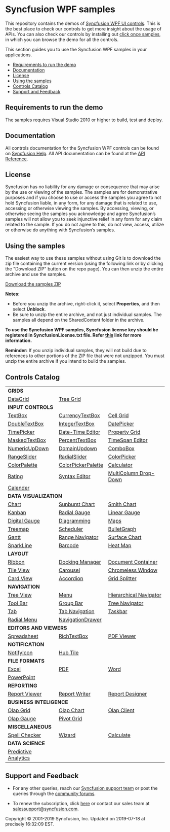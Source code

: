 # Syncfusion WPF samples 

This repository contains the demos of [Syncfusion WPF UI controls](https://www.syncfusion.com/products/wpf?utm_source=github&utm_medium=listing). This is the best place to check our controls to get more insight about the usage of APIs. You can also check our controls by installing out [click once samples](http://silverlight.syncfusion.com/samples/WPF/Samples.html?utm_source=github&utm_medium=listing), in which you can browse the demo for all the controls.

This section guides you to use the Syncfusion WPF samples in your applications.

* [Requirements to run the demo](#requirements-to-run-the-demo)
* [Documentation](#documentation)
* [License](#license)
* [Using the samples](#using-the-samples)
* [Controls Catalog](#controls-catalog)
* [Support and Feedback](#support-and-feedback)

## <a name="requirements-to-run-the-demo"></a>Requirements to run the demo ##

The samples requires Visual Studio 2010 or higher to build, test and deploy. 

## <a name="documentation"></a>Documentation ##

All controls documentation for the Syncfusion WPF controls can be found on [Syncfusion Help](https://help.syncfusion.com/wpf/welcome-to-syncfusion-essential-wpf?utm_source=github&utm_medium=listing). All API documentation can be found at the [API Reference](https://help.syncfusion.com/cr/wpf?utm_source=github&utm_medium=listing).

## <a name="license"></a>License ##

Syncfusion has no liability for any damage or consequence that may arise by the use or viewing of the samples. The samples are for demonstrative purposes and if you choose to use or access the samples you agree to not hold Syncfusion liable, in any form, for any damage that is related to use, accessing or otherwise viewing the samples. By accessing, viewing, or otherwise seeing the samples you acknowledge and agree Syncfusion’s samples will not allow you to seek injunctive relief in any form for any claim related to the sample. If you do not agree to this, do not view, access, utilize or otherwise do anything with Syncfusion’s samples.

## <a name="using-the-samples"></a>Using the samples ##

The easiest way to use these samples without using Git is to download the zip file containing the current version (using the following link or by clicking the "Download ZIP" button on the repo page). You can then unzip the entire archive and use the samples.

   [Download the samples ZIP](../../archive/master.zip)

   **Notes:** 
   * Before you unzip the archive, right-click it, select **Properties**, and then select **Unblock**.
   * Be sure to unzip the entire archive, and not just individual samples. The samples all depend on the SharedContent folder in the archive.  

**To use the Syncfusion WPF samples, Syncfusion license key should be registered in SyncfusionLicense.txt file. Refer [this](https://www.syncfusion.com/kb/9002?utm_source=github&utm_medium=listing) link for more information.**



**Reminder:** If you unzip individual samples, they will not build due to references to other portions of the ZIP file that were not unzipped. You must unzip the entire archive if you intend to build the samples.


## <a name="controls-catalog"></a>Controls Catalog ## 

<table>
  <tr>
    <td colspan="3" rowspan="1">
    <b>GRIDS<b>
    </td>
</tr>    
<tr>
  <td>
    <a href="SfGrid.WPF/Samples">DataGrid</a>
  </td>
  <td>
    <a href="SfGrid.WPF/Samples/TreeGrid">Tree Grid</a>
  </td>
  <td/>
</tr>
<tr> 
  <td colspan="3" rowspan="1"><b>INPUT CONTROLS</b></td>
</tr>
<tr>
  
<td>
<a href="Tools.WPF/Samples/AutoComplete">TextBox</a>
</td>
<td>
<a href="Tools.WPF/Samples/Editor%20Controls/Currency%20Text%20Box">CurrencyTextBox</a>
</td>
<td>
    <a href="Grid.WPF/Samples/GridControl">Cell Grid</a>
  </td>
</tr>
  <tr>
  <td>
<a href="Tools.WPF/Samples/Editor%20Controls/Double%20Text%20Box">DoubleTextBox</a>
</td>
  <td>
<a href="Tools.WPF/Samples/Editor%20Controls/Integer%20Text%20Box">IntegerTextBox</a>
</td>
  <td>
<a href="Tools.WPF/Samples/DateTimePicker/DatePicker">DatePicker</a>
</td>

</tr>
   <tr>
   <td>
  <a href="Tools.WPF/Samples/DateTimePicker/TimePicker">TimePicker</a>
</td>
<td>
<a href="Tools.WPF/Samples/Editor%20Controls/Date%20Time%20Edit">Date-Time Editor</a>
</td>
<td>
    <a href="Tools.WPF/Samples/PropertyGrid">Property Grid</a>
  </td>
</tr>
  
   <tr>
    <td>
    <a href="Tools.WPF/Samples/MaskedEdit">MaskedTextBox</a>
</td>
  <td>
<a href="Tools.WPF/Samples/Editor%20Controls/Percent%20Text%20Box">PercentTextBox</a>
</td>
<td>
<a href="Tools.WPF/Samples/Editor%20Controls/Time%20Span%20Edit">TimeSpan Editor</a>
</td>
</tr>
<tr>
<td>
<a href="Tools.WPF/Samples/Editor%20Controls/UpDown">NumericUpDown</a>
</td>
  <td>
<a href="Tools.WPF/Samples/Editor%20Controls/DomainUpDown">DomainUpdown</a>
</td>
<td>
<a href="Tools.WPF/Samples/ComboBox/ComboBox">ComboBox</a>
</td>
</tr>
<tr>
<td>
<a href="Tools.WPF/Samples/Range%20Slider/Range%20Slider">RangeSlider</a>
</td>
<td>
<a href="Tools.WPF/Samples/RadialSlider">RadialSlider</a>
</td>
<td>
<a href="Tools.WPF/Samples/Color%20Picker">ColorPicker</a>
</td>
</tr>
<tr>
<td>
<a href="Tools.WPF/Samples/ColorPallete">ColorPalette</a>
</td>
<td>
<a href="Tools.WPF/Samples/Color%20Picker/Color%20Picker%20Palette">ColorPickerPalette</a>
</td>
<td>
<a href="Tools.WPF/Samples/Calculator/Calculator">Calculator</a>
</td>
</tr>
<tr>
<td>
<a href="Tools.WPF/Samples/Rating">Rating</a>
</td>
<td>
  <a href="Edit.WPF/Samples/Language-Based%20Highlighting">Syntax Editor</a>
</td>
<td>
<a href="SfGrid.WPF/Samples/MultiColumnDropDownDemo">MultiColumn Drop-Down</a>
</td>
</tr>
<tr>
<td>
<a href="Tools.WPF/Samples/Calendar%20Controls">Calender</a>
</td>
  <td/>
  <td/>
</tr>

<tr>
    <td colspan="3" rowspan="1">
    <b>DATA VISUALIZATION<b>
    </td>
</tr>  
  
  <tr>
<td>
<a href="SfChart.WPF/Samples">Chart</a>
</td>
<td>
<a href="SfSunburstChart.WPF/Samples">Sunburst Chart</a>
</td>
<td>
<a href="SfSmithChart.WPF/Samples">Smith Chart</a>
</td>

</tr>
  <tr>
  <td>
<a href="SfKanban.WPF/Samples">Kanban</a>
</td>
<td>
<a href="SfGauge.WPF/Samples/CircularGauge">Radial Gauge</a>
</td>
<td>
<a href="SfGauge.WPF/Samples/LinearGauge">Linear Gauge</a>
</td>

</tr>
   <tr>
   <td>
<a href="SfGauge.WPF/Samples/DigitalGauge">Digital Gauge</a>
</td>
<td>
<a href="SfDiagram.WPF/Samples">Diagramming</a>
</td>
<td>
<a href="SfMaps.WPF/Samples">Maps</a>
</td>
</tr>
  
   <tr>
   <td>
<a href="SfTreeMap.WPF/Samples">Treemap</a>
</td>
<td>
<a href="SfSchedule.WPF/Samples">Scheduler</a>
</td>
<td>
<a href="SfBulletGraph.WPF/Samples">BulletGraph</a>
</td>

</tr>
<tr>
<td>
<a href="Gantt.WPF/Samples">Gantt</a>
</td>
<td>
<a href="SfChart.WPF/Samples/DateTimeRangeNavigator">Range Navigator</a>
</td>
<td>
<a href="SfChart.WPF/Samples/Surface%20Chart">Surface Chart</a>
</td>
</tr>
<tr>
<td>
<a href="SfChart.WPF/Samples/SparkLine">SparkLine</a>
</td>

<td>
<a href="SfBarcode.WPF/Samples">Barcode</a>
</td>
<td>
<a href="SfHeatMap.WPF/Samples">Heat Map</a>
</td>
</tr>

<tr> 
  <td colspan="3" rowspan="1"><b>LAYOUT</b></td>
</tr>
<tr>
  <td>
<a href="Tools.WPF/Samples/Ribbon">Ribbon</a>
</td>
<td>
<a href="Tools.WPF/Samples/Docking%20Manager">Docking Manager</a>
</td>
<td>
<a href="Tools.WPF/Samples/Docking%20Manager/Document%20Container">Document Container</a>
</td>

</tr>
  <tr>
  <td>
<a href="Tools.WPF/Samples/Tile%20View">Tile View</a>
</td>
  <td>
<a href="Tools.WPF/Samples/Carousel/Carousel">Carousel</a>
</td>
  <td>
<a href="Tools.WPF/Samples/Chromeless%20Window/Chromeless%20Window">Chromeless Window</a>
</td>

</tr>
<tr>
<td>
<a href="Tools.WPF/Samples/Card%20View/Card%20View">Card View</a>
</td>
<td>
<a href="SfAccordion.WPF/Samples">Accordion</a>
</td>
<td>
<a href="Tools.WPF/Samples/GridSplitter/Getting%20Started">Grid Splitter</a>
</td>
</tr>

<tr> 
  <td colspan="3" rowspan="1"><b>NAVIGATION</b></td>
</tr>
<tr>
  <td>
<a href="Tools.WPF/Samples/Tree%20View">Tree View</a>
</td>
<td>
<a href="Tools.WPF/Samples/Menu%20Control">Menu</a>
</td>
<td>
<a href="Tools.WPF/Samples/Hierarchy%20Navigator/Getting%20Started">Hierarchical Navigator</a>
</td>

</tr>
  <tr>
  <td>
<a href="Tools.WPF/Samples/ToolBarAdv/Getting%20Started">Tool Bar</a>
</td>

  <td>
<a href="Tools.WPF/Samples/GroupBar">Group Bar</a>
</td>
 <td>
<a href="Tools.WPF/Samples/TreeNavigator">Tree Navigator</a>
</td>
</tr>
  <tr>
  
</tr>
<tr>
  <td>
<a href="Tools.WPF/Samples/Tab%20Controls">Tab</a>
</td>
<td>
<a href="Tools.WPF/Samples/TabNavigation">Tab Navigation</a>
</td>
<td>
<a href="Tools.WPF/Samples/TaskBar/Getting%20Started">Taskbar</a>
</td>
</tr>
<tr>
<td>
<a href="Tools.WPF/Samples/RadialMenu">Radial Menu</a>
</td>
  <td>
<a href="SfNavigationDrawer.WPF/Samples/Getting%20Started">NavigationDrawer</a>
</td>
<td/>
</tr>

<tr><td colspan="3" rowspan="1"><b>EDITORS AND VIEWERS</b></td></tr>
<tr>
<td>
    <a href="SfSpreadsheet.WPF/Samples">Spreadsheet</a>
  </td>
  
 <td>
<a href="SfRichTextBoxAdv.WPF/Samples">RichTextBox</a>
</td>
<td>
<a href="PdfViewer.WPF">PDF Viewer</a>
</td>
</tr>

<tr><td colspan="3" rowspan="1"><b> NOTIFICATION</b></td></tr>
<tr>
<td>
<a href="Tools.WPF/Samples/Notify%20Icon/Notify%20Icon">NotifyIcon</a>
</td>
<td>
<a href="Tools.WPF/Samples/HubTile">Hub Tile</a>
</td>
 <td/>
</tr>

<tr><td colspan="3" rowspan="1"><b>FILE FORMATS</b></td></tr>
<tr>
  <td>
   <a href="XlsIO.WPF">Excel</a>
</td>
<td>
<a href="PDF.WPF">PDF</a>
</td>
<td>
<a href="DocIO.WPF">Word</a>
</td>
  </tr>
  <tr>
 <td>
<a href="Presentation.WPF/Samples">PowerPoint</a>
</td>
  <td/>
  <td/>
</tr>

<tr><td colspan="3" rowspan="1"><b>REPORTING</b></td></tr>
<tr>
  <td>
   <a href="ReportViewer.WPF/samples">Report Viewer</a>
</td>
<td>
<a href="ReportWriter.WPF/Samples">Report Writer</a>
</td>
<td>
<a href="ReportDesigner.WPF/Samples">Report Designer</a>
</td>

</tr>

<tr><td colspan="3" rowspan="1"><b>BUSINESS INTELIGENCE</b></td></tr>
<tr>
  <td>
   <a href="OlapGrid.WPF">Olap Grid</a>
</td>
<td>
<a href="OlapChart.WPF">Olap Chart</a>
</td>
<td>
<a href="OlapClient.WPF">Olap Client</a>
</td>
  </tr>
  <tr>
<td>
<a href="OlapGauge.WPF">Olap Gauge</a>
</td>
  <td>
<a href="PivotAnalysis.WPF">Pivot Grid</a>
</td>
  <td/>
</tr>

<tr><td colspan="3" rowspan="1"><b>MISCELLANEOUS</b></td></tr>
<tr>
<td>
<a href="Tools.WPF/Samples/SfSpellChecker">Spell Checker</a>
</td>
<td>
<a href="Tools.WPF/Samples/Wizard/Wizard%20Control">Wizard</a>
</td>
  <td>
<a href="Calculate.WPF">Calculate</a>
</td>
</tr>
<tr> 
  <td colspan="3" rowspan="1"><b>DATA SCIENCE</b></td>
</tr>
<tr>
  <td>
<a href="PMML.WPF/PMMLWPFSampleBrowser">Predictive Analytics</a>
</td>
<td/>
  <td/>
</tr>
</table>

## <a name="support-and-feedback"></a>Support and Feedback ##

* For any other queries, reach our [Syncfusion support team](https://www.syncfusion.com/support/directtrac/incidents/newincident?utm_source=github&utm_medium=listing) or post the queries through the [community forums](https://www.syncfusion.com/forums?utm_source=github&utm_medium=listing).

* To renew the subscription, click [here](https://www.syncfusion.com/sales/products?utm_source=github&utm_medium=listing) or contact our sales team at <salessupport@syncfusion.com>.

<p>Copyright © 2001-2019 Syncfusion, Inc. Updated on 2019-07-18 at precisely 16:32:09 EST.</p>
  
